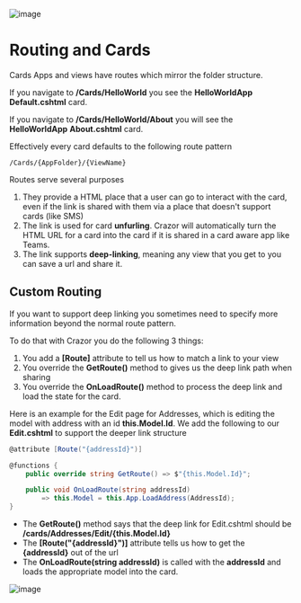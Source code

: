 

![image](https://user-images.githubusercontent.com/17789481/197238565-e3f895d0-6def-4d41-aba2-721d5432b1ef.png)

# Routing and Cards

Cards Apps and views have routes which mirror the folder structure. 

If you navigate to **/Cards/HelloWorld** you see the **HelloWorldApp** **Default.cshtml** card. 

If you navigate to **/Cards/HelloWorld/About** you will see the **HelloWorldApp** **About.cshtml** card.

Effectively every card defaults to the following route pattern

```
/Cards/{AppFolder}/{ViewName}
```

Routes serve several purposes

1. They provide a HTML place that a user can go to interact with the card, even if the link is shared with them via a place that doesn't support cards (like SMS)
2. The link is used for card **unfurling**. Crazor will automatically turn the HTML URL for a card into the card if it is shared in a card aware app like Teams.
3. The link supports **deep-linking**, meaning any view that you get to you can save a url and share it.

## Custom Routing

If you want to support deep linking you sometimes need to specify more information beyond the normal route pattern. 

To do that with Crazor you do the following 3 things:

1. You add a **[Route]** attribute to tell us how to match a link to your view
2. You override the **GetRoute()** method to gives us the deep link path when sharing
3. You override the **OnLoadRoute()** method to process the deep link and load the state for the card.

Here is an example for the Edit page for Addresses, which is editing the model with address with an id **this.Model.Id**.  We add the following to our **Edit.cshtml** to support the deeper link structure

```c#
@attribute [Route("{addressId}")]

@functions {
    public override string GetRoute() => $"{this.Model.Id}";

    public void OnLoadRoute(string addressId)
        => this.Model = this.App.LoadAddress(AddressId);
}
```

* The **GetRoute()** method says that the deep link for Edit.cshtml should be **/cards/Addresses/Edit/{this.Model.Id}**
* The **[Route("{addressId}")]** attribute tells us how to get the **{addressId}** out of the url 
* The **OnLoadRoute(string addressId)** is called with the **addressId** and loads the appropriate model into the card.





![image](https://user-images.githubusercontent.com/17789481/197365048-6a74c3d5-85cd-4c04-a07a-eef2a46e0ddf.png)
